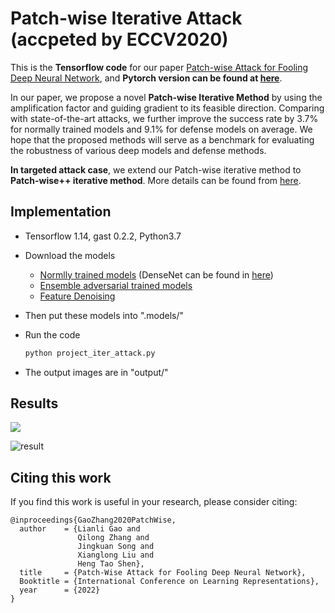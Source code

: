 # Patch-wise Iterative Attack (accpeted by ECCV2020)
This is the **Tensorflow code** for our paper [Patch-wise Attack for Fooling Deep Neural Network](http://arxiv.org/abs/2007.06765), and **Pytorch version can be found at [here](https://github.com/qilong-zhang/Patch-wise-iterative-attack/tree/master/Pytorch%20version)**.

In our paper, we propose a novel  **Patch-wise Iterative Method** by using the amplification factor and guiding gradient to its feasible direction. Comparing with state-of-the-art attacks, we further improve the success rate by 3.7\% for normally trained models and 9.1\% for defense models on average. We hope that the proposed methods will serve as a benchmark for evaluating the robustness of various deep models and defense methods.

**In targeted attack case**, we extend our Patch-wise iterative method to **Patch-wise++ iterative method**. More details can be found from [here](https://github.com/qilong-zhang/Targeted_Patch-wise-plusplus_iterative_attack).

## Implementation
- Tensorflow 1.14, gast 0.2.2, Python3.7

- Download the models

  - [Normlly trained models](https://github.com/tensorflow/models/tree/master/research/slim#Pretrained) (DenseNet can be found in [here](https://github.com/flyyufelix/DenseNet-Keras))
  - [Ensemble  adversarial trained models](https://github.com/tensorflow/models/tree/archive/research/adv_imagenet_models)
  - [Feature  Denoising](https://github.com/facebookresearch/ImageNet-Adversarial-Training)

- Then put these models into ".models/"

- Run the code

  ```python
  python project_iter_attack.py
  ```

- The output images are in "output/"



## Results

![](https://github.com/qilong-zhang/patch-wise-iterative-attack/blob/master/readme_img/illustration.png)

![result](https://github.com/qilong-zhang/patch-wise-iterative-attack/blob/master/readme_img/result.png)



## Citing this work

If you find this work is useful in your research, please consider citing:

```
@inproceedings{GaoZhang2020PatchWise,
  author    = {Lianli Gao and
               Qilong Zhang and
               Jingkuan Song and
               Xianglong Liu and
               Heng Tao Shen},
  title     = {Patch-Wise Attack for Fooling Deep Neural Network},
  Booktitle = {International Conference on Learning Representations},
  year      = {2022}
}
```

